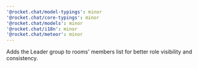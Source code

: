 ```yaml
---
'@rocket.chat/model-typings': minor
'@rocket.chat/core-typings': minor
'@rocket.chat/models': minor
'@rocket.chat/i18n': minor
'@rocket.chat/meteor': minor
---
```


Adds the Leader group to rooms' members list for better role visibility and consistency.  
